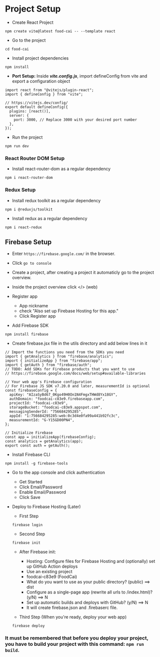 # Project Setup

- Create React Project

```
npm create vite@latest food-cai -- --template react
```

- Go to the project

```
cd food-cai
```

- Install project dependencies

```
npm install
```

- **Port Setup:** Inside **_vite.config.js_**, import defineConfig from vite and export a configuration object

```
import react from "@vitejs/plugin-react";
import { defineConfig } from "vite";

// https://vitejs.dev/config/
export default defineConfig({
  plugins: [react()],
  server: {
    port: 3000, // Replace 3000 with your desired port number
  },
});
```

- Run the project

```
npm run dev
```

### React Router DOM Setup

- Install react-router-dom as a regular dependency

```
npm i react-router-dom

```

### Redux Setup

- Install redux toolkit as a regular dependency

```
npm i @reduxjs/toolkit
```

- Install redux as a regular dependency

```
npm i react-redux
```

## Firebase Setup

- Enter `https://firebase.google.com/` in the browser.
- Click `go to console`
- Create a project, after creating a project it automaticly go to the project overview.
- Inside the project overview click </> (web)
- Register app

  - App nickname
  - check "Also set up Firebase Hosting for this app."
  - Click Register app

- Add Firebase SDK

```
npm install firebase
```

- Create firebase.jsx file in the utils directory and add below lines in it

```
// Import the functions you need from the SDKs you need
import { getAnalytics } from "firebase/analytics";
import { initializeApp } from "firebase/app";
import { getAuth } from "firebase/auth";
// TODO: Add SDKs for Firebase products that you want to use
// https://firebase.google.com/docs/web/setup#available-libraries

// Your web app's Firebase configuration
// For Firebase JS SDK v7.20.0 and later, measurementId is optional
const firebaseConfig = {
  apiKey: "AIzaSyBd67_0Kgo49H0On1N4FmgxTHWd8Yx18GY",
  authDomain: "foodcai-c83e9.firebaseapp.com",
  projectId: "foodcai-c83e9",
  storageBucket: "foodcai-c83e9.appspot.com",
  messagingSenderId: "756684295285",
  appId: "1:756684295285:web:0c3d4e0fa99a441b92fc3c",
  measurementId: "G-Y15GD00PN4",
};

// Initialize Firebase
const app = initializeApp(firebaseConfig);
const analytics = getAnalytics(app);
export const auth = getAuth();

```

- Install Firebase CLI

```
npm install -g firebase-tools
```

- Go to the app console and click authentication
  - Get Started
  - Click Email/Password
  - Enable Email/Password
  - Click Save
- Deploy to Firebase Hosting (Later)

  - First Step

  ```
  firebase login
  ```

  - Second Step

  ```
  firebase init
  ```

  - After Firebase init:

    - Hosting: Configure files for Firebase Hosting and (optionally) set up GitHub Action deploys
    - Use an existing project
    - foodcai-c83e9 (FoodCai)
    - What do you want to use as your public directory? (public) ==> dist
    - Configure as a single-page app (rewrite all urls to /index.html)? (y/N) ==> N
    - Set up automatic builds and deploys with GitHub? (y/N) ==> N
    - It will create firebase.json and .firebaserc file.

  - Third Step (When you're ready, deploy your web app)

  ```
  firebase deploy
  ```

### It must be remembered that before you deploy your project, you have to build your project with this command: `npm run build`.
